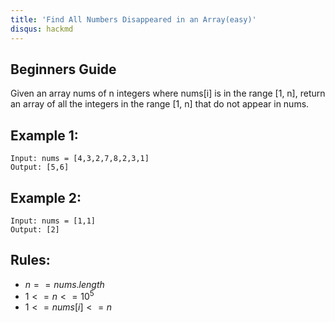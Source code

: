 ```yaml
---
title: 'Find All Numbers Disappeared in an Array(easy)'
disqus: hackmd
---
```


## Beginners Guide

Given an array nums of n integers where nums[i] is in the range [1, n], return an array of all the integers in the range [1, n] that do not appear in nums.

Example 1:
---
```go=
Input: nums = [4,3,2,7,8,2,3,1]
Output: [5,6]
```

Example 2:
---
```go=
Input: nums = [1,1]
Output: [2]
```

Rules:
---
* $n == nums.length$
* $1 <= n <= 10^5$
* $1 <= nums[i] <= n$